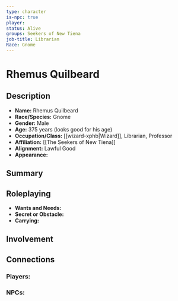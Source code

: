 ```yaml
---
type: character
is-npc: true
player: 
status: Alive
groups: Seekers of New Tiena
job-title: Librarian
Race: Gnome
---
```

# Rhemus Quilbeard

## Description
- **Name:** Rhemus Quilbeard
- **Race/Species:** Gnome
- **Gender:** Male
- **Age:** 375 years (looks good for his age)
- **Occupation/Class:** [[wizard-xphb|Wizard]], Librarian, Professor
- **Affiliation:** [[The Seekers of New Tiena]]
- **Alignment:** Lawful Good
- **Appearance:** 

## Summary


## Roleplaying
 - **Wants and Needs:**
 - **Secret or Obstacle:**
 - **Carrying:**


## Involvement


## Connections


### Players:


### NPCs:


